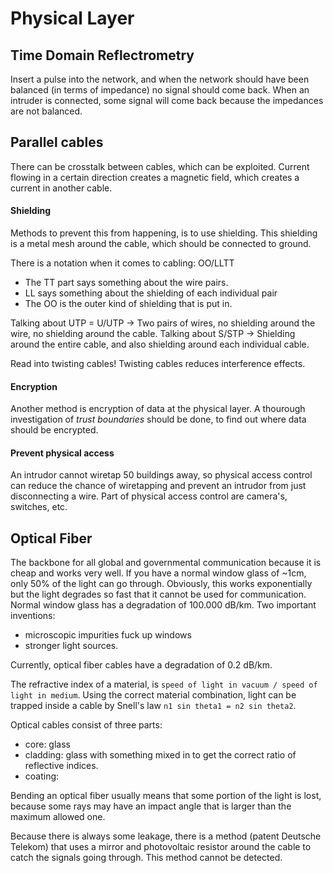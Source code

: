 # Physical Layer

## Time Domain Reflectrometry
Insert a pulse into the network, and when the network should have been balanced
(in terms of impedance) no signal should come back. When an intruder is
connected, some signal will come back because the impedances are not balanced.

## Parallel cables
There can be crosstalk between cables, which can be exploited. Current flowing
in a certain direction creates a magnetic field, which creates a current in 
another cable.

#### Shielding
Methods to prevent this from happening, is to use shielding. This shielding
is a metal mesh around the cable, which should be connected to ground.

There is a notation when it comes to cabling: OO/LLTT

 - The TT part says something about the wire pairs.
 - LL says something about the shielding of each individual pair
 - The OO is the outer kind of shielding that is put in.

Talking about UTP = U/UTP -> Two pairs of wires, no shielding around the wire,
no shielding around the cable.
Talking about S/STP -> Shielding around the entire cable, and also shielding 
around each individual cable.

Read into twisting cables! Twisting cables reduces interference effects.

#### Encryption
Another method is encryption of data at the physical layer. A thourough 
investigation of *trust boundaries* should be done, to find out where data 
should be encrypted.

#### Prevent physical access
An intrudor cannot wiretap 50 buildings away, so physical access control can
reduce the chance of wiretapping and prevent an intrudor from just disconnecting
a wire. Part of physical access control are camera's, switches, etc.

## Optical Fiber 
The backbone for all global and governmental communication because it is cheap
and works very well.
If you have a normal window glass of ~1cm, only 50% of the light can go through.
Obviously, this works exponentially but the light degrades so fast that it 
cannot be used for communication. Normal window glass has a degradation of
100.000 dB/km.
Two important inventions:
 - microscopic impurities fuck up windows
 - stronger light sources.

Currently, optical fiber cables have a degradation of 0.2 dB/km.

The refractive index of a material, is `speed of light in vacuum / speed of 
light in medium`. Using the correct material combination, light can be trapped
inside a cable by Snell's law `n1 sin theta1 = n2 sin theta2`.

Optical cables consist of three parts:
 - core: glass
 - cladding: glass with something mixed in to get the correct ratio of 
 reflective indices.
 - coating: 

Bending an optical fiber usually means that some portion of the light is lost,
because some rays may have an impact angle that is larger than the maximum 
allowed one.

Because there is always some leakage, there is a method 
(patent Deutsche Telekom) that uses a mirror and photovoltaic resistor around
the cable to catch the signals going through. This method cannot be detected.


